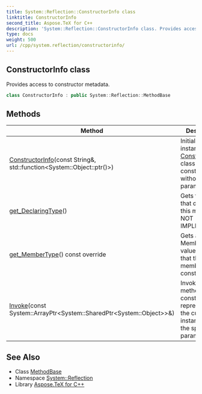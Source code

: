```yaml
---
title: System::Reflection::ConstructorInfo class
linktitle: ConstructorInfo
second_title: Aspose.TeX for C++
description: 'System::Reflection::ConstructorInfo class. Provides access to constructor metadata in C++.'
type: docs
weight: 500
url: /cpp/system.reflection/constructorinfo/
---
```

## ConstructorInfo class


Provides access to constructor metadata.

```cpp
class ConstructorInfo : public System::Reflection::MethodBase
```

## Methods

| Method | Description |
| --- | --- |
| [ConstructorInfo](./constructorinfo/)(const String\&, std::function\<System::Object::ptr()>) | Initializes a new instance of the [ConstructorInfo](./) class for constructor without parameters. |
| [get_DeclaringType](./get_declaringtype/)() | Gets the class that declares this member. NOT IMPLEMENTED. |
| [get_MemberType](./get_membertype/)() const override | Gets a MemberTypes value indicating that this member is a constructor. |
| [Invoke](./invoke/)(const System::ArrayPtr\<System::SharedPtr\<System::Object\>\>\&) | Invokes the method or constructor represented by the current instance, using the specified parameters. |
## See Also

* Class [MethodBase](../methodbase/)
* Namespace [System::Reflection](../)
* Library [Aspose.TeX for C++](../../)
